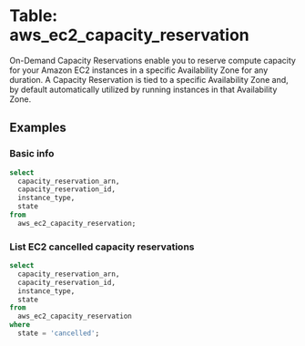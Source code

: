 # Table: aws_ec2_capacity_reservation

On-Demand Capacity Reservations enable you to reserve compute capacity for your Amazon EC2 instances in a specific Availability Zone for any duration. A Capacity Reservation is tied to a specific Availability Zone and, by default automatically utilized by running instances in that Availability Zone.

## Examples

### Basic info

```sql
select
  capacity_reservation_arn,
  capacity_reservation_id,
  instance_type,
  state
from
  aws_ec2_capacity_reservation;
```

### List EC2 cancelled capacity reservations

```sql
select
  capacity_reservation_arn,
  capacity_reservation_id,
  instance_type,
  state
from
  aws_ec2_capacity_reservation
where
  state = 'cancelled';
```
